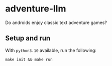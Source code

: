 # adventure-llm
Do androids enjoy classic text adventure games?

## Setup and run

With `python3.10` available, run the following:

```
make init && make run
```
